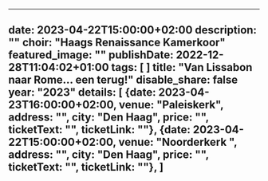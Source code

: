 
---
date: 2023-04-22T15:00:00+02:00
description: ""
choir: "Haags Renaissance Kamerkoor"
featured_image: ""
publishDate: 2022-12-28T11:04:02+01:00
tags: [
]
title: "Van Lissabon naar Rome... een terug!"
disable_share: false
year: "2023"
details: [
{date: 2023-04-23T16:00:00+02:00, venue: "Paleiskerk", address: "", city: "Den Haag", price: "", ticketText: "", ticketLink: ""},
{date: 2023-04-22T15:00:00+02:00, venue: "Noorderkerk ", address: "", city: "Den Haag", price: "", ticketText: "", ticketLink: ""},
]
---

